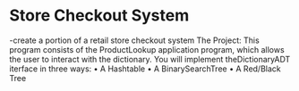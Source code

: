 # Store Checkout System
-create a portion of a retail store checkout system
The Project:
This program consists of the ProductLookup application program, which allows the user to interact with the dictionary. You will implement theDictionaryADT iterface in three ways:
•	A Hashtable
•	A BinarySearchTree
•	A Red/Black Tree
